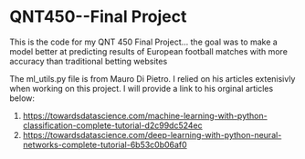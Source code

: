# QNT450--Final Project
This is the code for my QNT 450 Final Project... the goal was to make a model better at predicting results of European football matches with more accuracy 
than traditional betting websites

The ml_utils.py file is from Mauro Di Pietro. I relied on his articles extenisivly when working on this project. I will provide a link to his orginal articles below:
1. https://towardsdatascience.com/machine-learning-with-python-classification-complete-tutorial-d2c99dc524ec
2. https://towardsdatascience.com/deep-learning-with-python-neural-networks-complete-tutorial-6b53c0b06af0
